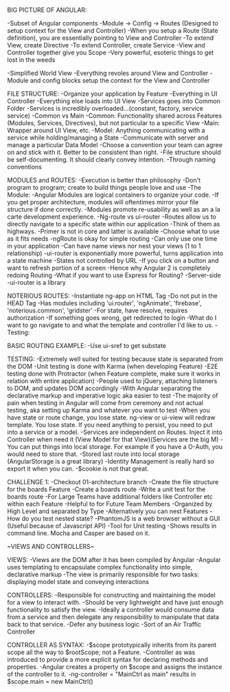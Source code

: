 BIG PICTURE OF ANGULAR:

-Subset of Angular components
-Module -> Config -> Routes (Designed to setup context for the View and Controller)
-When you setup a Route (State definition), you are essentially pointing to View and Controller
-To extend View, create Directive
-To extend Controller, create Service
-View and Controller together give you Scope
-Very powerful, esoteric things to get lost in the weeds

-Simplified World View
-Everything revoles around View and Controller
-Module and config blocks setup the context for the View and Controller

FILE STRUCTURE:
-Organize your application by Feature
  -Everything in UI Controller
  -Everything else loads into UI View
  -Services goes into Common Folder
  -Services is incredibly overloaded...(constant, factory, service service)
    -Common vs Main
      -Common: Functionality shared across Features (Modules, Services, Directives), but not particular to a specific View
      -Main: Wrapper around UI View, etc.
  -Model: Anything communicating with a service while holding/managing a State
    -Communicate with server and manage a particular Data Model
-Choose a convention your team can agree on and stick with it. Better to be consistent than right.
-File structure should be self-documenting. It should clearly convey intention.
    -Through naming conventions

MODULES and ROUTES:
-Execution is better than philosophy
  -Don't program to program; create to build things people love and use
-The Module:
  -Angular Modules are logical containers to organize your code.
  -If you get proper architecture, modules will oftentimes mirror your file structure if done correctly.
  -Modules promote re-usability as well as an a la carte development experience.
    -Ng-route vs ui-router
-Routes allow us to directly navigate to a specific state within our application
  -Think of them as highways.
  -Primer is not in core and latter is available
  -Choose what to use as it fits needs
  -ngRoute is okay for simple routing
    -Can only use one time in your application
      -Can have name views nor nest your views (1 to 1 relationship)
  -ui-router is exponentially more powerful, turns application into a state machine
    -States not controlled by URL
      -If you click on a button and want to refresh portion of a screen
  -Hence why Angular 2 is completely redoing Routing
  -What if you want to use Express for Routing?
    -Server-side
  -ui-router is a library

NOTERIOUS ROUTES:
-Instantiate ng-app on HTML Tag
  -Do not put in the HEAD Tag
-Has modules including 'ui.router', 'ngAnimate', 'firebase', 'noterious.common', 'gridster'
-For state, have resolve, requires authorization
-If something goes wrong, get redirected to login
-What do I want to go navigate to and what the template and controller I'd like to us.
-Testing:

BASIC ROUTING EXAMPLE:
-Use ui-sref to get substate

TESTING:
-Extremely well suited for testing because state is separated from the DOM
-Unit testing is done with Karma (when developing Feature)
-E2E testing done with Protractor (when Feature complete, make sure it works in relation with entire application)
-People used to jQuery, attaching listeners to DOM, and updates DOM accordingly
-With Angular separating the declarative markup and imperative logic aka easier to test
-The majority of pain when testing in Angular will come from ceremony and not actual testing, aka setting up Karma and whatever you want to test
-When you have state or route change, you lose state. ng-view or ui-view will redraw template. You lose state. If you need anything to persist, you need to put into a service or a model.
-Services are independent on Routes. Inject it into Controller when need it (View Model for that View)(Services are the big M)
-You can put things into local storage. For example if you have a O-Auth, you would need to store that.
  -Stored last route into local storage (AngularStorage is a great library)
  -Identity Management is really hard so export it when you can.
  -$cookie is not that great.

CHALLENGE 1:
-Checkout 01-architecture branch
-Create the file structure for the boards Feature
-Create a boards route
-Write a unit test for the boards route
-For Large Teams have additional folders like Controller etc within each Feature
  -Helpful to for Future Team Members
  -Organized by High Level and separated by Type
  -Alternatively you can nest Features
-How do you test nested state?
-PhantomJS is a web browser without a GUI (Useful because of Javascript API)
  -Tool for Unit testing
  -Shows results in command line. Mocha and Casper are based on it.

~VIEWS AND CONTROLLERS~

VIEWS:
-Views are the DOM after it has been compiled by Angular
-Angular uses templating to encapsulate complex functionality into simple, declarative markup
-The view is primarily responsible for two tasks: displaying model state and conveying interactions

CONTROLLERS:
-Responsible for constructing and maintaining the model for a view to interact with.
-Should be very lightweight and have just enough functionality to satisfy the view.
-Ideally a controller would consume data from a service and then delegate any responsibility to manipulate that data back to that service.
  -Defer any business logic
  -Sort of an Air Traffic Controller

CONTROLLER AS SYNTAX:
-$scope prototypically inherits from its parent scope all the way to $rootScope; not a Feature.
-Controller as was introduced to provide a more explicit syntax for declaring methods and properties.
-Angular creates a property on $scope and assigns the instance of the controller to it.
-ng-controller = "MainCtrl as main" results in $scope.main = new MainCtrl()
